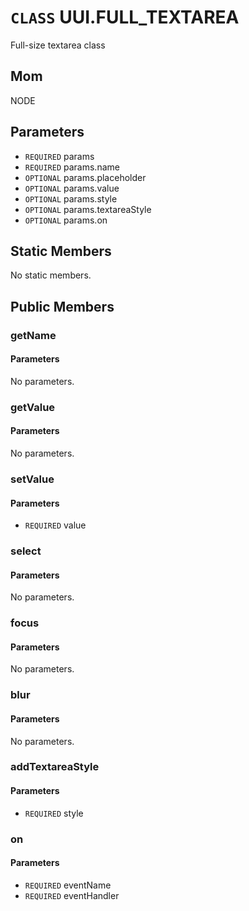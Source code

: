 # `CLASS` UUI.FULL_TEXTAREA
Full-size textarea class

## Mom
NODE

## Parameters
* `REQUIRED` params 
* `REQUIRED` params.name 
* `OPTIONAL` params.placeholder 
* `OPTIONAL` params.value 
* `OPTIONAL` params.style 
* `OPTIONAL` params.textareaStyle 
* `OPTIONAL` params.on 

## Static Members
No static members.

## Public Members

### getName
#### Parameters
No parameters.

### getValue
#### Parameters
No parameters.

### setValue
#### Parameters
* `REQUIRED` value

### select
#### Parameters
No parameters.

### focus
#### Parameters
No parameters.

### blur
#### Parameters
No parameters.

### addTextareaStyle
#### Parameters
* `REQUIRED` style

### on
#### Parameters
* `REQUIRED` eventName
* `REQUIRED` eventHandler
